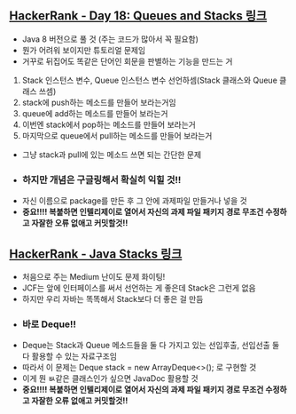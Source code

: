 ## [HackerRank - Day 18: Queues and Stacks 링크](https://www.hackerrank.com/challenges/30-queues-stacks/problem?isFullScreen=true)
- Java 8 버전으로 풀 것 (주는 코드가 많아서 꼭 필요함)
- 뭔가 어려워 보이지만 튜토리얼 문제임
- 거꾸로 뒤집어도 똑같은 단어인 회문을 판별하는 기능을 만드는 거
1. Stack 인스턴스 변수, Queue 인스턴스 변수 선언하셈(Stack 클래스와 Queue 클래스 쓰셈)
2. stack에 push하는 메소드를 만들어 보라는거임
3. queue에 add하는 메소드를 만들어 보라는거
4. 이번엔 stack에서 pop하는 메소드를 만들어 보라는거
5. 마지막으로 queue에서 pull하는 메소드를 만들어 보라는거
- 그냥 stack과 pull에 있는 메소드 쓰면 되는 간단한 문제
- ### **하지만 개념은 구글링해서 확실히 익힐 것!!**
- 자신 이름으로 package를 만든 후 그 안에 과제파일 만들거나 넣을 것
- **중요!!!! 복붙하면 인텔리제이로 열어서 자신의 과제 파일 패키지 경로 무조건 수정하고 자잘한 오류 없애고 커밋할것!!**

## [HackerRank - Java Stacks 링크](https://www.hackerrank.com/challenges/java-stack/problem?isFullScreen=true)
- 처음으로 주는 Medium 난이도 문제 화이팅!
- JCF는 앞에 인터페이스를 써서 선언하는 게 좋은데 Stack은 그런게 없음
- 하지만 우리 자바는 똑똑해서 Stack보다 더 좋은 걸 만듬
- ### 바로 Deque!!
- Deque는 Stack과 Queue 메소드들을 둘 다 가지고 있는 선입후출, 선입선출 둘 다 활용할 수 있는 자료구조임
- 따라서 이 문제는 Deque<String> stack = new ArrayDeque<>(); 로 구현할 것
- 이게 뭔 ㅄ같은 클래스인가 싶으면 JavaDoc 활용할 것
- **중요!!!! 복붙하면 인텔리제이로 열어서 자신의 과제 파일 패키지 경로 무조건 수정하고 자잘한 오류 없애고 커밋할것!!**
